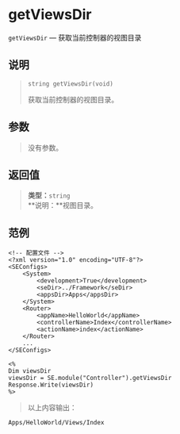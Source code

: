 getViewsDir
===========
`getViewsDir` &mdash; 获取当前控制器的视图目录

说明
----
>     string getViewsDir(void)
> 获取当前控制器的视图目录。

参数
----
> 没有参数。

返回值
------
> **类型：**`string`  
> **说明：**视图目录。

范例
----
>
    <!-- 配置文件 -->
    <?xml version="1.0" encoding="UTF-8"?>
    <SEConfigs>
        <System>
            <development>True</development>
            <seDir>../Framework</seDir>
            <appsDir>Apps</appsDir>
        </System>
        <Router>
            <appName>HelloWorld</appName>
            <controllerName>Index</controllerName>
            <actionName>index</actionName>
        </Router>
        ...
    </SEConfigs>
>>
>
    <%
    Dim viewsDir
    viewsDir = SE.module("Controller").getViewsDir
    Response.Write(viewsDir)
    %>
> 以上内容输出：
>
    Apps/HelloWorld/Views/Index